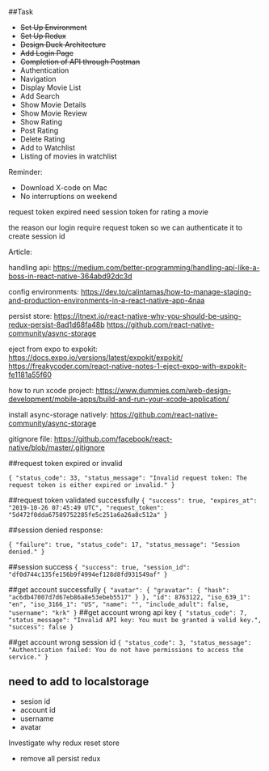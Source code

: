 
##Task
- ~~Set Up Environment~~
- ~~Set Up Redux~~
- ~~Design Duck Architecture~~
- ~~Add Login Page~~
- ~~Completion of API through Postman~~
- Authentication
- Navigation
- Display Movie List
- Add Search
- Show Movie Details
- Show Movie Review
- Show Rating
- Post Rating
- Delete Rating
- Add to Watchlist
- Listing of movies in watchlist


Reminder:
* Download X-code on Mac
* No interruptions on weekend


request token expired
need session token for rating a movie

the reason our login require request token so we can authenticate it to create session id


Article:

handling api:
https://medium.com/better-programming/handling-api-like-a-boss-in-react-native-364abd92dc3d

config environments:
https://dev.to/calintamas/how-to-manage-staging-and-production-environments-in-a-react-native-app-4naa

persist store:
https://itnext.io/react-native-why-you-should-be-using-redux-persist-8ad1d68fa48b
https://github.com/react-native-community/async-storage

eject from expo to expokit:
https://docs.expo.io/versions/latest/expokit/expokit/
https://freakycoder.com/react-native-notes-1-eject-expo-with-expokit-fe1181a55f60

how to run xcode project:
https://www.dummies.com/web-design-development/mobile-apps/build-and-run-your-xcode-application/

install async-storage natively:
https://github.com/react-native-community/async-storage

gitignore file:
https://github.com/facebook/react-native/blob/master/.gitignore

##request token expired or invalid

`{
    "status_code": 33,
    "status_message": "Invalid request token: The request token is either expired or invalid."
}`

##request token validated successfully
`{
    "success": true,
    "expires_at": "2019-10-26 07:45:49 UTC",
    "request_token": "5d472f0dda67589752285fe5c251a6a26a8c512a"
}`

##session denied response:

`{
    "failure": true,
    "status_code": 17,
    "status_message": "Session denied."
}`

##session success
`{
    "success": true,
    "session_id": "df0d744c135fe156b9f4994ef128d8fd931549af"
}`


##get account successfully
`{
    "avatar": {
        "gravatar": {
            "hash": "ac6db47007d7d67eb86a8e53ebeb5517"
        }
    },
    "id": 8763122,
    "iso_639_1": "en",
    "iso_3166_1": "US",
    "name": "",
    "include_adult": false,
    "username": "krk"
}`
##get account wrong api key
`{
    "status_code": 7,
    "status_message": "Invalid API key: You must be granted a valid key.",
    "success": false
}`

##get account wrong session id
`{
    "status_code": 3,
    "status_message": "Authentication failed: You do not have permissions to access the service."
}`

## need to add to localstorage
- sesion id
- account id
- username
- avatar


Investigate why redux reset store
- remove all persist redux
